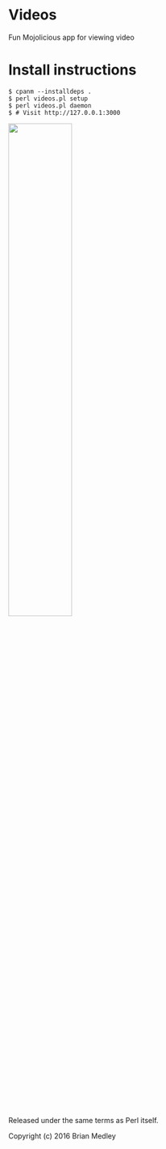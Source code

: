# Videos
Fun Mojolicious app for viewing video

# Install instructions

```
$ cpanm --installdeps .
$ perl videos.pl setup
$ perl videos.pl daemon
$ # Visit http://127.0.0.1:3000
```

<img align="middle" src="http://bmedley.org/videos_developers.gif" width="50%" height="50%">

Released under the same terms as Perl itself.

Copyright (c) 2016 Brian Medley
